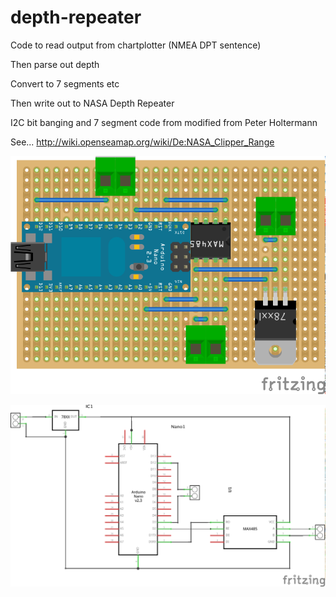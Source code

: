 # depth-repeater

Code to read output from chartplotter (NMEA DPT sentence)

Then parse out depth

Convert to 7 segments etc 

Then write out to NASA Depth Repeater

I2C bit banging and 7 segment code from modified from Peter Holtermann

See... http://wiki.openseamap.org/wiki/De:NASA_Clipper_Range

![](depth-repeater-board_bb.png)

![](depth-repeater-board_schem.png)